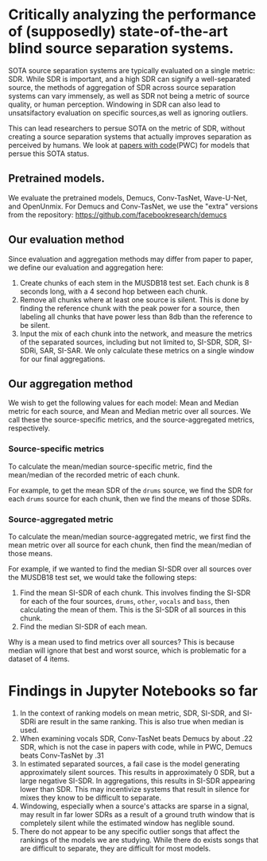 # Critically analyzing the performance of (supposedly) state-of-the-art blind source separation systems.

SOTA source separation systems are typically evaluated on a single metric: SDR. While SDR is important, and a high SDR can signify a well-separated source, the methods of aggregation of SDR across source separation systems can vary immensely, as well as SDR not being a metric of source quality, or human perception. Windowing in SDR can also lead to unsatsifactory evaluation on specific sources,as well as ignoring outliers.

This can lead researchers to persue SOTA on the metric of SDR, without creating a source separation systems that actually improves separation as perceived by humans. We look at [papers with code](https://paperswithcode.com/sota/music-source-separation-on-musdb18])(PWC) for models that persue this SOTA status.

## Pretrained models.
We evaluate the pretrained models, Demucs, Conv-TasNet, Wave-U-Net, and OpenUnmix. For Demucs and Conv-TasNet, we use the "extra" versions from the repository: https://github.com/facebookresearch/demucs

## Our evaluation method
Since evaluation and aggregation methods may differ from paper to paper, we define our evaluation and aggregation here:
1. Create chunks of each stem in the MUSDB18 test set. Each chunk is 8 seconds long, with a 4 second hop between each chunk.
2. Remove all chunks where at least one source is silent. This is done by finding the reference chunk with the peak power for a source, then labeling all chunks that have power less than 8db than the reference to be silent.
3. Input the mix of each chunk into the network, and measure the metrics of the separated sources, including but not limited to, SI-SDR, SDR, SI-SDRi, SAR, SI-SAR. We only calculate these metrics on a single window for our final aggregations.

## Our aggregation method
We wish to get the following values for each model: Mean and Median metric for each source, and Mean and Median metric over all sources. We call these the source-specific metrics, and the source-aggregated metrics, respectively.
### Source-specific metrics
To calculate the mean/median source-specific metric, find the mean/median of the recorded metric of each chunk.

For example, to get the mean SDR of the `drums` source, we find the SDR for each `drums` source for each chunk, then we find the means of those SDRs.
### Source-aggregated metric
To calculate the mean/median source-aggregated metric, we first find the mean metric over all source for each chunk, then find the mean/median of those means.

For example, if we wanted to find the median SI-SDR over all sources over the MUSDB18 test set, we would take the following steps:
1. Find the mean SI-SDR of each chunk. This involves finding the SI-SDR for each of the four sources, `drums`, `other`, `vocals` and `bass`, then calculating the mean of them. This is the SI-SDR of all sources in this chunk.
2. Find the median SI-SDR of each mean.

Why is a mean used to find metrics over all sources? This is because median will ignore that best and worst source, which is problematic for a dataset of 4 items.

# Findings in Jupyter Notebooks so far
1. In the context of ranking models on mean metric, SDR, SI-SDR, and SI-SDRi are result in the same ranking. This is also true when median is used.
2. When examining vocals SDR, Conv-TasNet beats Demucs by about .22 SDR, which is not the case in papers with code, while in PWC, Demucs beats Conv-TasNet by .31
3. In estimated separated sources, a fail case is the model generating approximately silent sources. This results in approximately 0 SDR, but a large negative SI-SDR. In aggregations, this results in SI-SDR appearing lower than SDR. This may incentivize systems that result in silence for mixes they know to be difficult to separate.
4. Windowing, especially when a source's attacks are sparse in a signal, may result in far lower SDRs as a result of a ground truth window that is completely silent while the estimated window has neglible sound.
5. There do not appear to be any specific outlier songs that affect the rankings of the models we are studying. While there do exists songs that are difficult to separate, they are difficult for most models. 
